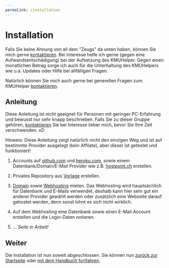 ```yaml
---
permalink: /installation
---
```


# Installation

Falls Sie keine Ahnung von all dem "Zeugs" da unten haben, können Sie mich gerne [kontaktieren](<{{ site.kontakt_url }}>). Bei Interesse helfe ich gerne (gegen eine Aufwandsentschädigung) bei der Aufsetzung des KMUHelper. Gegen einen monatlichen Betrag sorge ich auch für die Unterhaltung des KMUHelpers wie u.a. Updates oder Hilfe bei allfälligen Fragen.

Natürlich können Sie mich auch gerne bei generellen Fragen zum KMUHelper [kontaktieren](<{{ site.kontakt_url }}>).

## Anleitung

Diese Anleitung ist nicht geeignet für Personen mit geringer PC-Erfahrung und bewusst nur sehr knapp beschrieben. Falls Sie zu dieser Gruppe gehören, [kontaktieren](<{{ site.kontakt_url }}>) Sie bei Interesse lieber mich, bevor Sie Ihre Zeit verschwenden. xD

Hinweis: Diese Anleitung zeigt natürlich nicht den einzigen Weg und ist auf bestimmte Provider ausgelegt (kein Affilate), aber dieser ist getestet und funktioniert!

1. Accounts auf [github.com](https://github.com/join) und [heroku.com](https://signup.heroku.com/), sowie einem Datenbank/Domain/E-Mail Provider wie z.B. [hostpoint.ch](https://hostpoint.ch) erstellen.

2. Privates Repository aus [Vorlage](https://github.com/rafaelurben/djangoproject-template-kmuhelper-heroku/generate) erstellen.

3. [Domain](https://www.hostpoint.ch/domains/domains.html) sowie [Webhosting](https://www.hostpoint.ch/webhosting/webhosting-angebote.html) mieten. Das Webhosting wird hauptsächlich für Datenbank und E-Mails verwendet, deshalb kann hier sehr gut ein anderer Provider gewählt werden oder zusätzlich eine Webseite darauf gehostet werden, denn sonst lohnt es sich nicht wirklich.

4. Auf dem Webhosting eine Datenbank sowie einen E-Mail Account erstellen und die Login-Daten notieren.

5. ... *Seite in Arbeit!*

## Weiter

Die Installation ist nun soweit abgeschlossen. Sie können nun [zurück zur Startseite](./README.md) oder [mit dem Handbuch fortfahren](manual/README.md).
